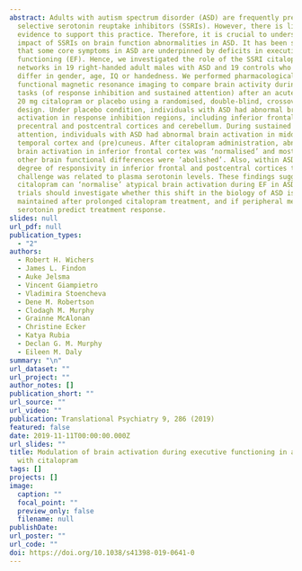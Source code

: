 ```yaml
---
abstract: Adults with autism spectrum disorder (ASD) are frequently prescribed
  selective serotonin reuptake inhibitors (SSRIs). However, there is limited
  evidence to support this practice. Therefore, it is crucial to understand the
  impact of SSRIs on brain function abnormalities in ASD. It has been suggested
  that some core symptoms in ASD are underpinned by deficits in executive
  functioning (EF). Hence, we investigated the role of the SSRI citalopram on EF
  networks in 19 right-handed adult males with ASD and 19 controls who did not
  differ in gender, age, IQ or handedness. We performed pharmacological
  functional magnetic resonance imaging to compare brain activity during two EF
  tasks (of response inhibition and sustained attention) after an acute dose of
  20 mg citalopram or placebo using a randomised, double-blind, crossover
  design. Under placebo condition, individuals with ASD had abnormal brain
  activation in response inhibition regions, including inferior frontal,
  precentral and postcentral cortices and cerebellum. During sustained
  attention, individuals with ASD had abnormal brain activation in middle
  temporal cortex and (pre)cuneus. After citalopram administration, abnormal
  brain activation in inferior frontal cortex was ‘normalised’ and most of the
  other brain functional differences were ‘abolished’. Also, within ASD, the
  degree of responsivity in inferior frontal and postcentral cortices to SSRI
  challenge was related to plasma serotonin levels. These findings suggest that
  citalopram can ‘normalise’ atypical brain activation during EF in ASD. Future
  trials should investigate whether this shift in the biology of ASD is
  maintained after prolonged citalopram treatment, and if peripheral measures of
  serotonin predict treatment response.
slides: null
url_pdf: null
publication_types:
  - "2"
authors:
  - Robert H. Wichers
  - James L. Findon
  - Auke Jelsma
  - Vincent Giampietro
  - Vladimira Stoencheva
  - Dene M. Robertson
  - Clodagh M. Murphy
  - Grainne McAlonan
  - Christine Ecker
  - Katya Rubia
  - Declan G. M. Murphy
  - Eileen M. Daly
summary: "\n"
url_dataset: ""
url_project: ""
author_notes: []
publication_short: ""
url_source: ""
url_video: ""
publication: Translational Psychiatry 9, 286 (2019)
featured: false
date: 2019-11-11T00:00:00.000Z
url_slides: ""
title: Modulation of brain activation during executive functioning in autism
  with citalopram
tags: []
projects: []
image:
  caption: ""
  focal_point: ""
  preview_only: false
  filename: null
publishDate: 
url_poster: ""
url_code: ""
doi: https://doi.org/10.1038/s41398-019-0641-0
---
```


<!--- {{% callout note %}} ---->

<!--- Click the _Cite_ button above to demo the feature to enable visitors to import publication metadata into their reference management software. ---->
<!--- {{% /callout %}} ---->

<!--- Supplementary notes can be added here, including [code and math](https://wowchemy.com/docs/content/writing-markdown-latex/). ---->
